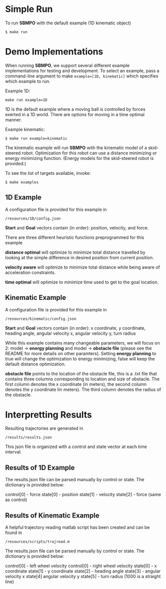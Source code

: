 # Simple Run

To run **SBMPO** with the default example (1D kinematic object) 

```
$ make run
```

# Demo Implementations

When running **SBMPO**, we support several different example implementations for testing and development.  To select an example, pass a command-line argument to make `example=[1D, kinematic]` which specifies which example to run.  

Example 1D: 
``` 
make run example=1D
```

1D is the default example where a moving ball is controlled by forces exerted in a 1D world. There are options for moving in a time optimal manner.

Example kinematic:
```
$ make run example=kinematic
```

The kinematic example will run **SBMPO** with the kinematic model of a skid-steered robot. Optimization for this robot can use a distance minimizing or energy minimizing function. (Energy models for the skid-steered robot is provided.)

To see the list of targets available, invoke:

```
$ make examples
```

## 1D Example

A configuration file is provided for this example in 
```
/resources/1D/config.json
```

**Start** and **Goal** vectors contain (in order): position, velocity, and force.

There are three different heuristic functions preprogrammed for this example

**distance optimal** will optimize to minimize total distance travelled by looking at the simple difference in desired position from current position.

**velocity aware** will optimize to minimize total distance while being aware of acceleration constraints.

**time optimal** will optimize to minimize time used to get to the goal location.

## Kinematic Example

A configuration file is provided for this example in 
```
/resources/kinematic/config.json
```

**Start** and **Goal** vectors contain (in order): x coordinate, y coordinate, heading angle, angular velocity x, angular velocity y, turn radius 

While this example contains many changeable parameters, we will focus on 2: model -> **energy planning** and model -> **obstacle file** (please see the README for more details on other paramters). Setting **energy planning** to true will change the optimization to energy minimizing, false will keep the default distance optimization. 

**obstacle file** points to the location of the obstacle file, this is a .txt file that contains three columns corresponding to location and size of obstacle. The first column denotes the x coordinate (in meters), the second column denotes the y coordinate Iin meters). The third column denotes the radius of the obstacle.

# Interpretting Results

Resulting trajectories are generated in 

```
/results/results.json
```

This json file is organized with a control and state vector at each time interval. 

## Results of 1D Example

The results.json file can be parsed manually by control or state. The dictionary is provided below:

control[0] - force
state[0] - position
state[1] - velocity
state[2] - force (same as control)

## Results of Kinematic Example

A helpful trajectory reading matlab script has been created and can be found in  
```
/resources/scripts/trajread.m
```

The results.json file can be parsed manually by control or state. The dictionary is provided below:

control[0] - left wheel velocity
control[0] - right wheel velocity
state[0] - x coordinate
state[1] - y coordinate
state[2] - heading angle
state[3] - angular velocity x
state[4] angular velocity y
state[5] - turn radius (1000 is a straight line)